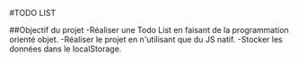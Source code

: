 #TODO LIST

##Objectif du projet
-Réaliser une Todo List en faisant de la programmation orienté objet.
-Réaliser le projet en n'utilisant que du JS natif.
-Stocker les données dans le localStorage.
